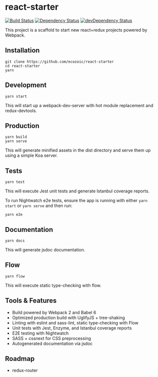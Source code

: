 # react-starter
[![Build Status](https://travis-ci.org/ecozoic/react-starter.svg?branch=master)](https://travis-ci.org/ecozoic/react-starter) [![Dependency Status](https://david-dm.org/ecozoic/react-starter.svg)](https://david-dm.org/ecozoic/react-starter) [![devDependency Status](https://david-dm.org/ecozoic/react-starter/dev-status.png)](https://david-dm.org/ecozoic/react-starter?type=dev)

This project is a scaffold to start new react+redux projects powered by Webpack.

## Installation
```
git clone https://github.com/ecozoic/react-starter
cd react-starter
yarn
```

## Development
```
yarn start
```

This will start up a webpack-dev-server with hot module replacement and redux-devtools.

## Production
```
yarn build
yarn serve
```

This will generate minified assets in the dist directory and serve them up using a simple Koa server.

## Tests
```
yarn test
```

This will execute Jest unit tests and generate Istanbul coverage reports.

To run Nightwatch e2e tests, ensure the app is running with either ```yarn start``` or ```yarn serve``` and then run:
```
yarn e2e
```

## Documentation
```
yarn docs
```

This will generate jsdoc documentation.

## Flow
```
yarn flow
```

This will execute static type-checking with flow.

## Tools & Features
* Build powered by Webpack 2 and Babel 6
* Optimized production build with UglifyJS + tree-shaking
* Linting with eslint and sass-lint, static type-checking with Flow
* Unit tests with Jest, Enzyme, and Istanbul coverage reports
* E2E testing with Nightwatch
* SASS + cssnext for CSS preprocessing
* Autogenerated documentation via jsdoc

## Roadmap
* redux-router